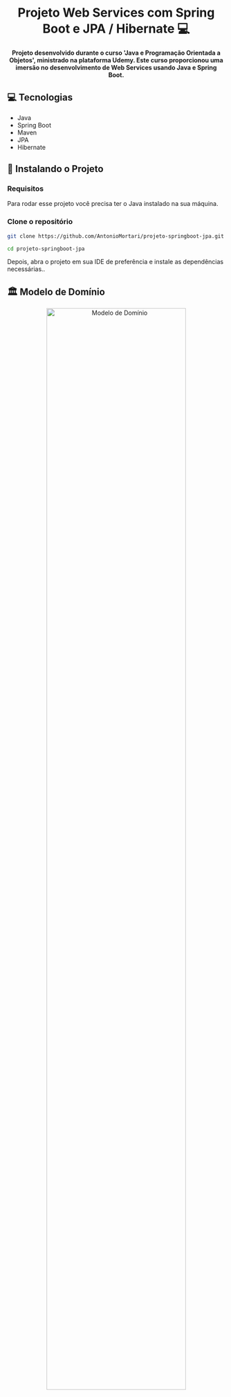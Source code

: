 <h1 align="center" style="font-weight: bold;">Projeto Web Services com Spring Boot e JPA / Hibernate 💻</h1>

<p align="center">
    <b>Projeto desenvolvido durante o curso 'Java e Programação Orientada a Objetos', ministrado na plataforma Udemy. Este curso proporcionou uma imersão no desenvolvimento de Web Services usando Java e Spring Boot.</b>
</p>

<h2 id="technologies">💻 Tecnologias</h2>

- Java
- Spring Boot
- Maven
- JPA
- Hibernate

<h2 id="started">🚀 Instalando o Projeto</h2>

<h3>Requisitos</h3>

Para rodar esse projeto você precisa ter o Java instalado na sua máquina.

<h3>Clone o repositório</h3>

```bash
git clone https://github.com/AntonioMortari/projeto-springboot-jpa.git
```
```bash
cd projeto-springboot-jpa
```

Depois, abra o projeto em sua IDE de preferência e instale as dependências necessárias..

<h2 id="routes">🏛️ Modelo de Domínio</h2>

<div align='center' >
    <img width='80%' src='https://github.com/AntonioMortari/projeto-springboot-jpa/assets/113060294/4160e3a6-f395-4499-aa76-e6b1bd5982e9' alt='Modelo de Domínio' />
</div>

